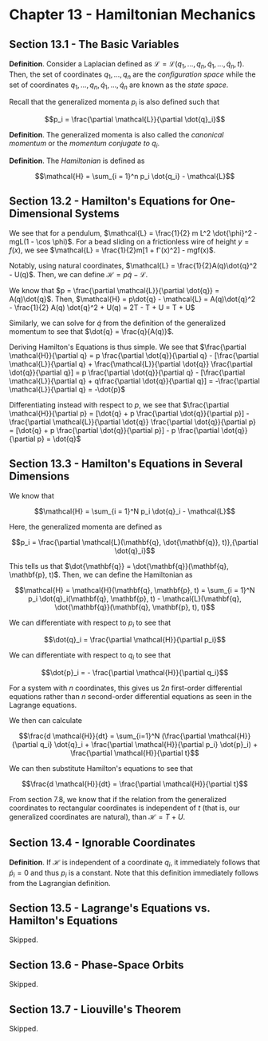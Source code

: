 # Chapter 13 - Hamiltonian Mechanics

## Section 13.1 - The Basic Variables

**Definition**. Consider a Laplacian defined as $\mathcal{L} = \mathcal{L}(q_1, \ldots, q_n, \dot{q}_1, \ldots, \dot{q}_n, t)$. Then, the set of coordinates $q_1, \ldots, q_n$ are the *configuration space* while the set of coordinates $q_1, \ldots, q_n, \dot{q}_1, \ldots, \dot{q}_n$ are known as the *state space*.

Recall that the generalized momenta $p_i$ is also defined such that

$$p_i = \frac{\partial \mathcal{L}}{\partial \dot{q}_i}$$

**Definition**. The generalized momenta is also called the *canonical momentum* or the *momentum conjugate to $q_i$*.

**Definition**.  The *Hamiltonian* is defined as

$$\mathcal{H} = \sum_{i = 1}^n p_i \dot{q_i} - \mathcal{L}$$

## Section 13.2 - Hamilton's Equations for One-Dimensional Systems

We see that for a pendulum, $\mathcal{L} = \frac{1}{2} m L^2 \dot{\phi}^2 - mgL(1 - \cos \phi)$. For a bead sliding on a frictionless wire of height $y = f(x)$, we see $\mathcal{L} = \frac{1}{2}m[1 + f'(x)^2] - mgf(x)$.

Notably, using natural coordinates, $\mathcal{L} = \frac{1}{2}A(q)\dot{q}^2 - U(q)$. Then, we can define $\mathcal{H} = p\dot{q} - \mathcal{L}$.

We know that $p = \frac{\partial \mathcal{L}}{\partial \dot{q}} = A(q)\dot{q}$. Then, $\mathcal{H} = p\dot{q} - \mathcal{L} = A(q)\dot{q}^2 - \frac{1}{2} A(q) \dot{q}^2 + U(q) = 2T - T + U = T + U$

Similarly, we can solve for $\dot{q}$ from the definition of the generalized momentum to see that $\dot{q} = \frac{q}{A(q)}$.

Deriving Hamilton's Equations is thus simple. We see that $\frac{\partial \mathcal{H}}{\partial q} = p \frac{\partial \dot{q}}{\partial q} - [\frac{\partial \mathcal{L}}{\partial q} + \frac{\mathcal{L}}{\partial \dot{q}} \frac{\partial \dot{q}}{\partial q}] = p \frac{\partial \dot{q}}{\partial q} - [\frac{\partial \mathcal{L}}{\partial q} + q\frac{\partial \dot{q}}{\partial q}] = -\frac{\partial \mathcal{L}}{\partial q} = -\dot{p}$

Differentiating instead with respect to $p$, we see that $\frac{\partial \mathcal{H}}{\partial p} = [\dot{q} + p \frac{\partial \dot{q}}{\partial p}] - \frac{\partial \mathcal{L}}{\partial \dot{q}} \frac{\partial \dot{q}}{\partial p} = [\dot{q} + p \frac{\partial \dot{q}}{\partial p}] - p \frac{\partial \dot{q}}{\partial p} = \dot{q}$

## Section 13.3 - Hamilton's Equations in Several Dimensions

We know that

$$\mathcal{H} = \sum_{i = 1}^N p_i \dot{q}_i - \mathcal{L}$$

Here, the generalized momenta are defined as

$$p_i = \frac{\partial \mathcal{L}(\mathbf{q}, \dot{\mathbf{q}}, t)},{\partial \dot{q}_i}$$

This tells us that $\dot{\mathbf{q}} = \dot{\mathbf{q}}(\mathbf{q}, \mathbf{p}, t)$. Then, we can define the Hamiltonian as

$$\mathcal{H} = \mathcal{H}(\mathbf{q}, \mathbf{p}, t) = \sum_{i = 1}^N p_i \dot{q}_i(\mathbf{q}, \mathbf{p}, t) - \mathcal{L}(\mathbf{q}, \dot{\mathbf{q}}(\mathbf{q}, \mathbf{p}, t), t)$$

We can differentiate with respect to $p_i$ to see that

$$\dot{q}_i = \frac{\partial \mathcal{H}}{\partial p_i}$$

We can differentiate with respect to $q_i$ to see that

$$\dot{p}_i = - \frac{\partial \mathcal{H}}{\partial q_i}$$

For a system with $n$ coordinates, this gives us $2n$ first-order differential equations rather than $n$ second-order differential equations as seen in the Lagrange equations.

We then can calculate

$$\frac{d \mathcal{H}}{dt} = \sum_{i=1}^N (\frac{\partial \mathcal{H}}{\partial q_i} \dot{q}_i + \frac{\partial \mathcal{H}}{\partial p_i} \dot{p}_i) + \frac{\partial \mathcal{H}}{\partial t}$$

We can then substitute Hamilton's equations to see that

$$\frac{d \mathcal{H}}{dt} = \frac{\partial \mathcal{H}}{\partial t}$$

From section 7.8, we know that if the relation from the generalized coordinates to rectangular coordinates is independent of $t$ (that is, our generalized coordinates are natural), than $\mathcal{H} = T + U$.

## Section 13.4 - Ignorable Coordinates

**Definition**. If $\mathcal{H}$ is independent of a coordinate $q_i$, it immediately follows that $\dot{p}_i = 0$ and thus $p_i$ is a constant. Note that this definition immediately follows from the Lagrangian definition.

## Section 13.5 - Lagrange's Equations vs. Hamilton's Equations

Skipped.

## Section 13.6 - Phase-Space Orbits

Skipped.

## Section 13.7 - Liouville's Theorem

Skipped.